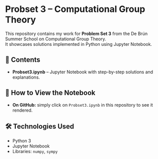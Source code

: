# Probset 3 – Computational Group Theory

This repository contains my work for **Problem Set 3** from the De Brún Summer School on Computational Group Theory.  
It showcases solutions implemented in Python using Jupyter Notebook.

## 📂 Contents
- **Probset3.ipynb** – Jupyter Notebook with step-by-step solutions and explanations.

## 🚀 How to View the Notebook
- **On GitHub:** simply click on `Probset3.ipynb` in this repository to see it rendered.

## 🛠️ Technologies Used
- Python 3  
- Jupyter Notebook  
- Libraries: `numpy`, `sympy` 


